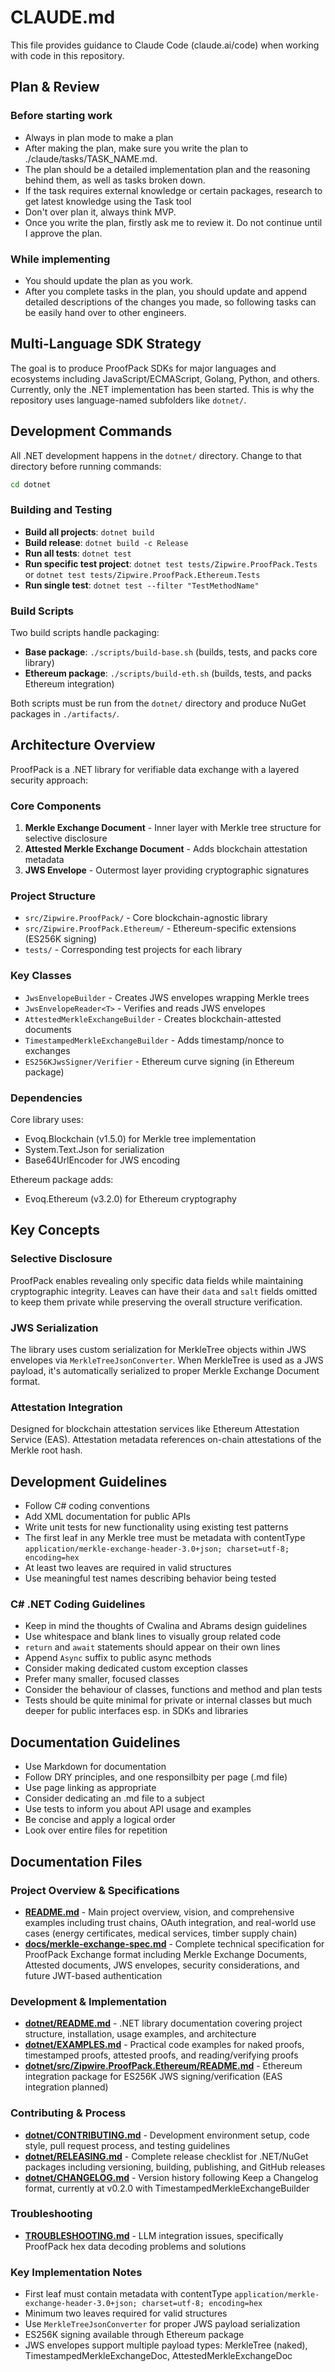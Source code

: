 # CLAUDE.md

This file provides guidance to Claude Code (claude.ai/code) when working with code in this repository.

## Plan & Review

### Before starting work
- Always in plan mode to make a plan
- After making the plan, make sure you write the plan to ./claude/tasks/TASK_NAME.md.
- The plan should be a detailed implementation plan and the reasoning behind them, as well as tasks broken down.
- If the task requires external knowledge or certain packages, research to get latest knowledge using the Task tool
- Don't over plan it, always think MVP.
- Once you write the plan, firstly ask me to review it. Do not continue until I approve the plan.

### While implementing
- You should update the plan as you work.
- After you complete tasks in the plan, you should update and append detailed descriptions of the changes you made, so following tasks can be easily hand over to other engineers.

## Multi-Language SDK Strategy

The goal is to produce ProofPack SDKs for major languages and ecosystems including JavaScript/ECMAScript, Golang, Python, and others. Currently, only the .NET implementation has been started. This is why the repository uses language-named subfolders like `dotnet/`.

## Development Commands

All .NET development happens in the `dotnet/` directory. Change to that directory before running commands:

```bash
cd dotnet
```

### Building and Testing
- **Build all projects**: `dotnet build`
- **Build release**: `dotnet build -c Release`
- **Run all tests**: `dotnet test`
- **Run specific test project**: `dotnet test tests/Zipwire.ProofPack.Tests` or `dotnet test tests/Zipwire.ProofPack.Ethereum.Tests`
- **Run single test**: `dotnet test --filter "TestMethodName"`

### Build Scripts
Two build scripts handle packaging:
- **Base package**: `./scripts/build-base.sh` (builds, tests, and packs core library)
- **Ethereum package**: `./scripts/build-eth.sh` (builds, tests, and packs Ethereum integration)

Both scripts must be run from the `dotnet/` directory and produce NuGet packages in `./artifacts/`.

## Architecture Overview

ProofPack is a .NET library for verifiable data exchange with a layered security approach:

### Core Components
1. **Merkle Exchange Document** - Inner layer with Merkle tree structure for selective disclosure
2. **Attested Merkle Exchange Document** - Adds blockchain attestation metadata  
3. **JWS Envelope** - Outermost layer providing cryptographic signatures

### Project Structure
- `src/Zipwire.ProofPack/` - Core blockchain-agnostic library
- `src/Zipwire.ProofPack.Ethereum/` - Ethereum-specific extensions (ES256K signing)
- `tests/` - Corresponding test projects for each library

### Key Classes
- `JwsEnvelopeBuilder` - Creates JWS envelopes wrapping Merkle trees
- `JwsEnvelopeReader<T>` - Verifies and reads JWS envelopes
- `AttestedMerkleExchangeBuilder` - Creates blockchain-attested documents
- `TimestampedMerkleExchangeBuilder` - Adds timestamp/nonce to exchanges
- `ES256KJwsSigner/Verifier` - Ethereum curve signing (in Ethereum package)

### Dependencies
Core library uses:
- Evoq.Blockchain (v1.5.0) for Merkle tree implementation
- System.Text.Json for serialization
- Base64UrlEncoder for JWS encoding

Ethereum package adds:
- Evoq.Ethereum (v3.2.0) for Ethereum cryptography

## Key Concepts

### Selective Disclosure
ProofPack enables revealing only specific data fields while maintaining cryptographic integrity. Leaves can have their `data` and `salt` fields omitted to keep them private while preserving the overall structure verification.

### JWS Serialization
The library uses custom serialization for MerkleTree objects within JWS envelopes via `MerkleTreeJsonConverter`. When MerkleTree is used as a JWS payload, it's automatically serialized to proper Merkle Exchange Document format.

### Attestation Integration
Designed for blockchain attestation services like Ethereum Attestation Service (EAS). Attestation metadata references on-chain attestations of the Merkle root hash.

## Development Guidelines

- Follow C# coding conventions
- Add XML documentation for public APIs  
- Write unit tests for new functionality using existing test patterns
- The first leaf in any Merkle tree must be metadata with contentType `application/merkle-exchange-header-3.0+json; charset=utf-8; encoding=hex`
- At least two leaves are required in valid structures
- Use meaningful test names describing behavior being tested

### C# .NET Coding Guidelines
- Keep in mind the thoughts of Cwalina and Abrams design guidelines
- Use whitespace and blank lines to visually group related code
- `return` and `await` statements should appear on their own lines
- Append `Async` suffix to public async methods
- Consider making dedicated custom exception classes
- Prefer many smaller, focused classes
- Consider the behaviour of classes, functions and method and plan tests
- Tests should be quite minimal for private or internal classes but much deeper for public interfaces esp. in SDKs and libraries

## Documentation Guidelines

- Use Markdown for documentation
- Follow DRY principles, and one responsilbity per page (.md file)
- Use page linking as appropriate
- Consider dedicating an .md file to a subject
- Use tests to inform you about API usage and examples
- Be concise and apply a logical order
- Look over entire files for repetition

## Documentation Files

### Project Overview & Specifications
- **[README.md](README.md)** - Main project overview, vision, and comprehensive examples including trust chains, OAuth integration, and real-world use cases (energy certificates, medical services, timber supply chain)
- **[docs/merkle-exchange-spec.md](docs/merkle-exchange-spec.md)** - Complete technical specification for ProofPack Exchange format including Merkle Exchange Documents, Attested documents, JWS envelopes, security considerations, and future JWT-based authentication

### Development & Implementation  
- **[dotnet/README.md](dotnet/README.md)** - .NET library documentation covering project structure, installation, usage examples, and architecture
- **[dotnet/EXAMPLES.md](dotnet/EXAMPLES.md)** - Practical code examples for naked proofs, timestamped proofs, attested proofs, and reading/verifying proofs
- **[dotnet/src/Zipwire.ProofPack.Ethereum/README.md](dotnet/src/Zipwire.ProofPack.Ethereum/README.md)** - Ethereum integration package for ES256K JWS signing/verification (EAS integration planned)

### Contributing & Process
- **[dotnet/CONTRIBUTING.md](dotnet/CONTRIBUTING.md)** - Development environment setup, code style, pull request process, and testing guidelines
- **[dotnet/RELEASING.md](dotnet/RELEASING.md)** - Complete release checklist for .NET/NuGet packages including versioning, building, publishing, and GitHub releases
- **[dotnet/CHANGELOG.md](dotnet/CHANGELOG.md)** - Version history following Keep a Changelog format, currently at v0.2.0 with TimestampedMerkleExchangeBuilder

### Troubleshooting
- **[TROUBLESHOOTING.md](TROUBLESHOOTING.md)** - LLM integration issues, specifically ProofPack hex data decoding problems and solutions

### Key Implementation Notes
- First leaf must contain metadata with contentType `application/merkle-exchange-header-3.0+json; charset=utf-8; encoding=hex`
- Minimum two leaves required for valid structures
- Use `MerkleTreeJsonConverter` for proper JWS payload serialization
- ES256K signing available through Ethereum package
- JWS envelopes support multiple payload types: MerkleTree (naked), TimestampedMerkleExchangeDoc, AttestedMerkleExchangeDoc